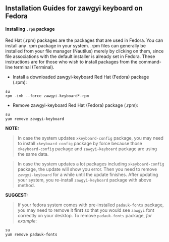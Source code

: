 ## Installation Guides for zawgyi keyboard on Fedora ##

#### Installing `.rpm` package ####

Red Hat (.rpm) packages are the packages that are used in Fedora. You can install any .rpm package in your system. .rpm files can generally be installed from your file manager (Nautilus) merely by clicking on them, since file associations with the default installer is already set in Fedora. These instructions are for those who wish to install packages from the command-line terminal (Terminal).

  * Install a downloaded zawgyi-keyboard Red Hat (Fedora) package (.rpm):
```
su 
rpm -ivh --force zawgyi-keyboard*.rpm 
```

  * Remove zawgyi-keyboard Red Hat (Fedora) package (.rpm):
```
su 
yum remove zawgyi-keyboard
```

**NOTE:**

> In case the system updates `xkeyboard-config` package, you may need to install `xkeyboard-config` package by force because those `xkeyboard-config` package and `zawgyi-keyboard` package are using the same data.

> In case the system updates a lot packages including `xkeyboard-config` package, the update will show you error. Then you need to remove `zawgyi-keyboard` for a while until the update finishes. After updating your system, you re-install `zawgyi-keyboard` package with above method.

**SUGGEST:**

> If your fedora system comes with pre-installed `padauk-fonts` package, you may need to remove it **first** so that you would see `zawgyi` font correctly on your desktop. To remove `padauk-fonts` package, _for example_:
```
su
yum remove padauk-fonts
```